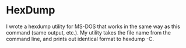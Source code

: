 # HexDump

I wrote a hexdump utility for MS-DOS that works in the same way as this command
(same output, etc.). My utility takes the file name from the command line, and
prints out identical format to hexdump -C.
